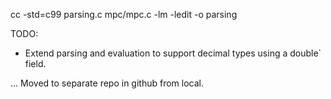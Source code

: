 cc -std=c99 parsing.c mpc/mpc.c -lm -ledit -o parsing


TODO:
- Extend parsing and evaluation to support decimal types using a double` field.


...
Moved to separate repo in github from local.
